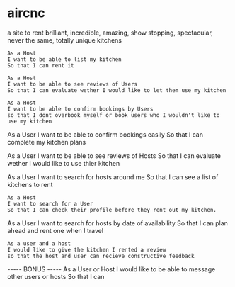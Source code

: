 # aircnc
a site to rent brilliant, incredible, amazing, show stopping, spectacular, never the same, totally unique kitchens


    As a Host
    I want to be able to list my kitchen
    So that I can rent it

    As a Host
    I want to be able to see reviews of Users
    So that I can evaluate wether I would like to let them use my kitchen

    As a Host
    I want to be able to confirm bookings by Users
    so that I dont overbook myself or book users who I wouldn't like to use my kitchen

As a User
I want to be able to confirm bookings easily
So that I can complete my kitchen plans

As a User
I want to be able to see reviews of Hosts
So that I can evaluate wether I would like to use thier kitchen

As a User
I want to search for hosts around me
So that I can see a list of kitchens to rent

    As a Host
    I want to search for a User
    So that I can check their profile before they rent out my kitchen.

As a User
I want to search for hosts by date of availability
So that I can plan ahead and rent one when I travel

    As a user and a host
    I would like to give the kitchen I rented a review
    so that the host and user can recieve constructive feedback

----- BONUS -----
As a User or Host
I would like to be able to message other users or hosts
So that I can

